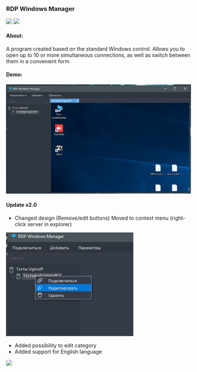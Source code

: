 ### RDP Windows Manager

![](https://img.shields.io/badge/-Windows_Forms-404040?style=for-the-badge&logo=c-sharp&logoColor=159BE1) ![](https://img.shields.io/badge/-NET._Framework_4.8-404040?style=for-the-badge&logo=c-sharp&logoColor=159BE1)

#### About:
A program created based on the standard Windows control. 
Allows you to open up to 10 or more simultaneous connections, as well as switch between them in a convenient form

#### Demo:

![](Assets/preview.png)

#### Update v2.0

* Changed design (Remove/edit buttons) Moved to context menu (right-click server in explorer)

![](Assets/preview2.png)

* Added possibility to edit category
* Added support for English language


![](https://img.shields.io/badge/Download_build_(v_2.0)-404040)
